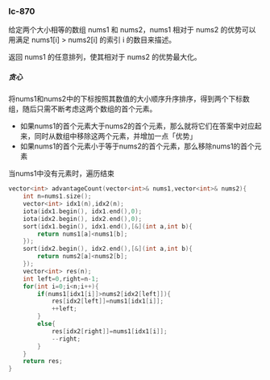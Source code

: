 ### lc-870

给定两个大小相等的数组 nums1 和 nums2，nums1 相对于 nums2 的优势可以用满足 nums1[i] > nums2[i] 的索引 i 的数目来描述。

返回 nums1 的任意排列，使其相对于 nums2 的优势最大化。



##### 贪心

将nums1和nums2中的下标按照其数值的大小顺序升序排序，得到两个下标数组，随后只需不断考虑这两个数组的首个元素。

- 如果nums1的首个元素大于nums2的首个元素，那么就将它们在答案中对应起来，同时从数组中移除这两个元素，并增加一点「优势」
- 如果nums1的首个元素小于等于nums2的首个元素，那么移除nums1的首个元素

当nums1中没有元素时，遍历结束

```c++
vector<int> advantageCount(vector<int>& nums1,vector<int>& nums2){
	int n=nums1.size();
	vector<int> idx1(n),idx2(n);
	iota(idx1.begin(), idx1.end(),0);
	iota(idx2.begin(), idx2.end(),0);
	sort(idx1.begin(), idx1.end(),[&](int a,int b){
		return nums1[a]<nums1[b];
	});
	sort(idx2.begin(), idx2.end(),[&](int a,int b){
		return nums2[a]<nums2[b];
	});
	vector<int> res(n);
	int left=0,right=n-1;
	for(int i=0;i<n;i++){
		if(nums1[idx1[i]]>nums2[idx2[left]]){
			res[idx2[left]]=nums1[idx1[i]];
			++left;
		}
		else{
			res[idx2[right]]=nums1[idx1[i]];
			--right;
		}
	}
	return res;
}
```

